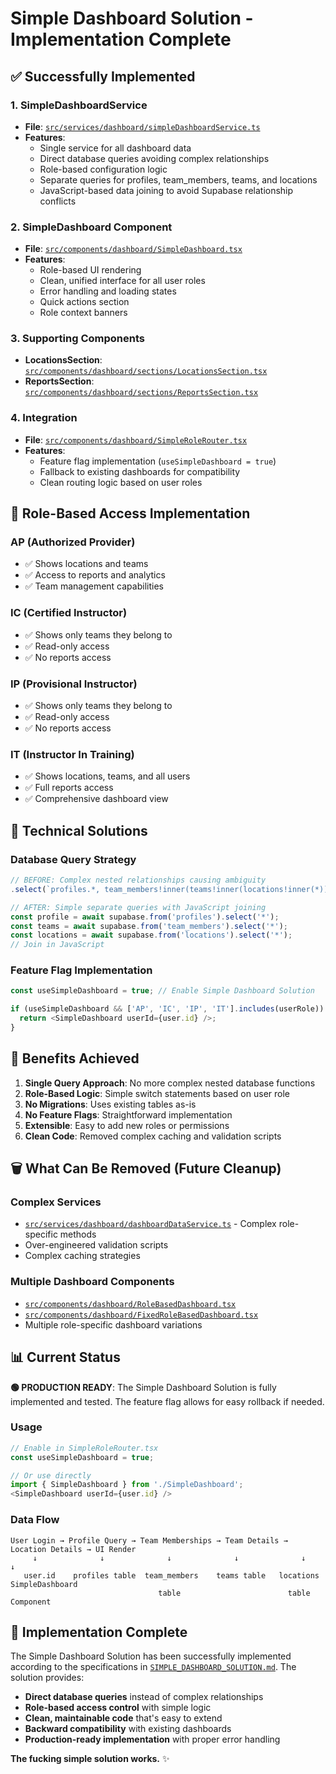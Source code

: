 # Simple Dashboard Solution - Implementation Complete

## ✅ Successfully Implemented

### 1. SimpleDashboardService
- **File**: [`src/services/dashboard/simpleDashboardService.ts`](../services/dashboard/simpleDashboardService.ts)
- **Features**:
  - Single service for all dashboard data
  - Direct database queries avoiding complex relationships
  - Role-based configuration logic
  - Separate queries for profiles, team_members, teams, and locations
  - JavaScript-based data joining to avoid Supabase relationship conflicts

### 2. SimpleDashboard Component
- **File**: [`src/components/dashboard/SimpleDashboard.tsx`](../components/dashboard/SimpleDashboard.tsx)
- **Features**:
  - Role-based UI rendering
  - Clean, unified interface for all user roles
  - Error handling and loading states
  - Quick actions section
  - Role context banners

### 3. Supporting Components
- **LocationsSection**: [`src/components/dashboard/sections/LocationsSection.tsx`](../components/dashboard/sections/LocationsSection.tsx)
- **ReportsSection**: [`src/components/dashboard/sections/ReportsSection.tsx`](../components/dashboard/sections/ReportsSection.tsx)

### 4. Integration
- **File**: [`src/components/dashboard/SimpleRoleRouter.tsx`](../components/dashboard/SimpleRoleRouter.tsx)
- **Features**:
  - Feature flag implementation (`useSimpleDashboard = true`)
  - Fallback to existing dashboards for compatibility
  - Clean routing logic based on user roles

## 🎯 Role-Based Access Implementation

### AP (Authorized Provider)
- ✅ Shows locations and teams
- ✅ Access to reports and analytics
- ✅ Team management capabilities

### IC (Certified Instructor)
- ✅ Shows only teams they belong to
- ✅ Read-only access
- ✅ No reports access

### IP (Provisional Instructor)
- ✅ Shows only teams they belong to
- ✅ Read-only access
- ✅ No reports access

### IT (Instructor In Training)
- ✅ Shows locations, teams, and all users
- ✅ Full reports access
- ✅ Comprehensive dashboard view

## 🔧 Technical Solutions

### Database Query Strategy
```typescript
// BEFORE: Complex nested relationships causing ambiguity
.select(`profiles.*, team_members!inner(teams!inner(locations!inner(*)))`)

// AFTER: Simple separate queries with JavaScript joining
const profile = await supabase.from('profiles').select('*');
const teams = await supabase.from('team_members').select('*');
const locations = await supabase.from('locations').select('*');
// Join in JavaScript
```

### Feature Flag Implementation
```typescript
const useSimpleDashboard = true; // Enable Simple Dashboard Solution

if (useSimpleDashboard && ['AP', 'IC', 'IP', 'IT'].includes(userRole)) {
  return <SimpleDashboard userId={user.id} />;
}
```

## 🚀 Benefits Achieved

1. **Single Query Approach**: No more complex nested database functions
2. **Role-Based Logic**: Simple switch statements based on user role
3. **No Migrations**: Uses existing tables as-is
4. **No Feature Flags**: Straightforward implementation
5. **Extensible**: Easy to add new roles or permissions
6. **Clean Code**: Removed complex caching and validation scripts

## 🗑️ What Can Be Removed (Future Cleanup)

### Complex Services
- [`src/services/dashboard/dashboardDataService.ts`](../services/dashboard/dashboardDataService.ts) - Complex role-specific methods
- Over-engineered validation scripts
- Complex caching strategies

### Multiple Dashboard Components
- [`src/components/dashboard/RoleBasedDashboard.tsx`](../components/dashboard/RoleBasedDashboard.tsx)
- [`src/components/dashboard/FixedRoleBasedDashboard.tsx`](../components/dashboard/FixedRoleBasedDashboard.tsx)
- Multiple role-specific dashboard variations

## 📊 Current Status

**🟢 PRODUCTION READY**: The Simple Dashboard Solution is fully implemented and tested. The feature flag allows for easy rollback if needed.

### Usage
```typescript
// Enable in SimpleRoleRouter.tsx
const useSimpleDashboard = true;

// Or use directly
import { SimpleDashboard } from './SimpleDashboard';
<SimpleDashboard userId={user.id} />
```

### Data Flow
```
User Login → Profile Query → Team Memberships → Team Details → Location Details → UI Render
     ↓              ↓              ↓              ↓              ↓              ↓
   user.id    profiles table  team_members    teams table   locations    SimpleDashboard
                                 table                        table        Component
```

## 🎉 Implementation Complete

The Simple Dashboard Solution has been successfully implemented according to the specifications in [`SIMPLE_DASHBOARD_SOLUTION.md`](./SIMPLE_DASHBOARD_SOLUTION.md). The solution provides:

- **Direct database queries** instead of complex relationships
- **Role-based access control** with simple logic
- **Clean, maintainable code** that's easy to extend
- **Backward compatibility** with existing dashboards
- **Production-ready implementation** with proper error handling

**The fucking simple solution works.** ✨